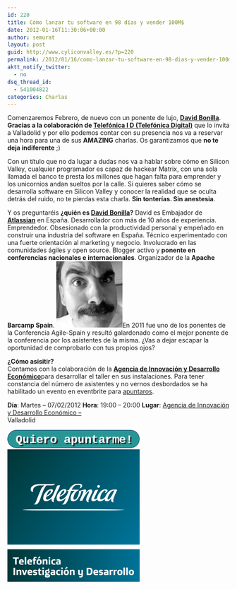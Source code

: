 ```yaml
---
id: 220
title: Cómo lanzar tu software en 98 días y vender 100M$
date: 2012-01-16T11:30:06+00:00
author: semurat
layout: post
guid: http://www.cyliconvalley.es/?p=220
permalink: /2012/01/16/como-lanzar-tu-software-en-98-dias-y-vender-100m/
aktt_notify_twitter:
  - no
dsq_thread_id:
  - 541004822
categories: Charlas
---
```

Comenzaremos Febrero, de nuevo con un ponente de lujo, **<a title="Bonillaware" href="http://www.bonillaware.com/" target="_blank" rel="nofollow">David Bonilla</a>**. **Gracias a la colaboración de <a href="http://www.tid.es/" target="_blank" rel="nofollow"><strong>Telefónica I D (Telefónica Digital)</strong></a>** que lo invita a Valladolid y por ello podemos contar con su presencia nos va a reservar una hora para una de sus **AMAZING** charlas. Os garantizamos que **no te deja indiferente**  ;)

Con un título que no da lugar a dudas nos va a hablar sobre cómo en Silicon Valley, cualquier programador es capaz de hackear Matrix, con una sola llamada el banco te presta los millones que hagan falta para emprender y los unicornios andan sueltos por la calle. Si quieres saber cómo se desarrolla software en Silicon Valley y conocer la realidad que se oculta detrás del ruido, no te pierdas esta charla. **Sin tonterías. Sin anestesia**. 

Y os preguntaréis **¿quién es <a title="David Bonilla" href="https://twitter.com/david_bonilla" target="_blank" rel="nofollow">David Bonilla</a>?** David es Embajador de **<a title="Atlassian" href="http://www.atlassian.com/es/" target="_blank" rel="nofollow">Atlassian</a>** en España. Desarrollador con más de 10 años de experiencia. Emprendedor. Obsesionado con la productividad personal y empeñado en construir una industria del software en España. Técnico experimentado con una fuerte orientación al marketing y negocio. Involucrado en las comunidades ágiles y open source. Blogger activo y **ponente en conferencias nacionales e internacionales**. Organizador de la **Apache Barcamp Spain**. [<img class="alignright size-medium wp-image-248" title="David Bonilla" src="/assets/2012/01/bonilla_angry-300x300.jpg" alt="" width="150" height="150" />](/assets/2012/01/bonilla_angry.jpg)En 2011 fue uno de los ponentes de la Conferencia Agile-Spain y resultó galardonado como el mejor ponente de la conferencia por los asistentes de la misma. ¿Vas a dejar escapar la oportunidad de comprobarlo con tus propios ojos? 

<div>
  <strong>¿Cómo asisitir?</strong>
</div>

<div>
  Contamos con la colaboración de la <strong><a title="Agencia de Innovación y Desarrollo Económico" href="http://www.valladolidadelante.es/" target="_blank" rel="nofollow">Agencia de Innovación y Desarrollo Económico</a></strong>para desarrollar el taller en sus instalaciones. Para tener constancia del número de asistentes y no vernos desbordados se ha habilitado un evento en eventbrite para <a href="http://lanzasoftware.eventbrite.com/" rel="nofollow">apuntaros</a>.</p>
</div>

<div>
  <strong>Día</strong>: Martes &#8211; 07/02/2012 <strong>Hora</strong>: 19:00 – 20:00 <strong>Lugar</strong>: <a href="http://www.valladolidadelante.es/lang/agencia/?refbol=agencia&refsec=agencia_donde-estamos" target="_blank" rel="nofollow">Agencia de Innovación y Desarrollo Económico –<br /> </a> Valladolid</p> 
  
  <p>
    <a href="http://lanzasoftware.eventbrite.com/" rel="nofollow"><img class="aligncenter" title="Sign In" src="/assets/2011/11/button-300x41.png" alt="" width="300" height="41" /></a>   <a href="/assets/2012/01/telefonica_digital.png"><img class="aligncenter size-medium wp-image-257" title="Telefonica Investigación y Desarrollo" src="/assets/2012/01/telefonica_digital-300x300.png" alt="" width="300" height="300" /></a>
  </p>
